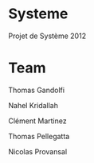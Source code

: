 Systeme
=======

Projet de Système 2012

Team
=======

Thomas Gandolfi

Nahel Kridallah

Clément Martinez

Thomas Pellegatta

Nicolas Provansal
